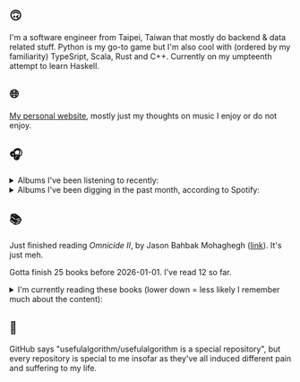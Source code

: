 ## 🙃

I'm a software engineer from Taipei, Taiwan that mostly do backend & data related stuff. Python is my go-to game but I'm also cool with (ordered by my familiarity) TypeSript, Scala, Rust and C++. Currently on my umpteenth attempt to learn Haskell.

## 🌐

[My personal website](https://usefulalgorithm.github.io/), mostly just my thoughts on music I enjoy or do not enjoy.

## 🎧

<details>
<summary>Albums I've been listening to recently:</summary>

- _Vooid (2025)_, by VOOID
- _我又沒有做錯事_, by MassMan
- _smallest things_, by Memotone
- _Seas of Triple Consciousness_, by Jordan Deal
- _Lifetime_, by Erika de Casier
- _THE FUTURE IS HERE AND EVERYTHING NEEDS TO BE DESTROYED_, by The Armed

</details>

<details>
<summary>Albums I've been digging in the past month, according to Spotify:</summary>

- _Diamond Eyes_, by Deftones
- _Let God Sort Em Out_, by Clipse, Pusha T, Malice
- _臺北人文地景_, by COLD DEW
- _人工島_, by 電球
- _Shards_, by Tim Hecker
- _Tranzkript 1_, by Actress
- _smallest things_, by Memotone
- _Basictonalvocabulary_, by Surgeon
- _Muzak for the Encouragement of Unproductivity_, by Jasmine Guffond
- _こわさについて／窓_, by 電球
- _Cadejos + Those Who Pass Between Fleeting Words (Remastered 2025)_, by Mamaleek
- _hexed!_, by aya
- _Dance Tonight! Revolution Tomorrow!_, by Orchid
- _第五作品集『無題』_, by downy

</details>

## 📚

Just finished reading _Omnicide II_, by Jason Bahbak Mohaghegh ([link](https://hardcover.app/books/omnicide-ii)). It's just meh.

Gotta finish 25 books before 2026-01-01. I've read 12 so far.

<details>
<summary>I'm currently reading these books (lower down = less likely I remember much about the content):</summary>

- _The Hall of Uselessness: Collected Essays_, by Simon Leys ([link](https://hardcover.app/books/the-hall-of-uselessness))
- _The Absence of Myth: Writings on Surrealism_, by Georges Bataille, Michael   Richardson ([link](https://hardcover.app/books/the-absence-of-myth-writings-on-surrealism))
- _Genesis and Trace: Derrida Reading Husserl and Heidegger_, by Paola Marrati, Simon Sparks ([link](https://hardcover.app/books/genesis-and-trace))
- _Philosophical Chemistry: Genealogy of a Scientific Field_, by Manuel DeLanda ([link](https://hardcover.app/books/philosophical-chemistry))
- _Political Categories: Thinking Beyond Concepts_, by Michael Marder ([link](https://hardcover.app/books/political-categories))
- _Regeneration_, by Pat Barker ([link](https://hardcover.app/books/regeneration-1991))
- _K-punk_, by Mark Fisher ([link](https://hardcover.app/books/k-punk-2018))
- _A Biography of Ordinary Man: On Authorities and Minorities_, by François Laruelle, Jessie Hock, and friends ([link](https://hardcover.app/books/a-biography-of-ordinary-man))
- _A Short History of Decay_, by Emil M. Cioran, Richard Howard ([link](https://hardcover.app/books/a-short-history-of-decay))
- _Anti-Oedipus_, by Gilles Deleuze, Félix Guattari ([link](https://hardcover.app/books/anti-oedipus))
- _A Thousand Plateaus_, by Gilles Deleuze, Félix Guattari ([link](https://hardcover.app/books/a-thousand-plateaus))

</details>

## 💬

GitHub says "usefulalgorithm/usefulalgorithm is a special repository", but every repository is special to me insofar as they've all induced different pain and suffering to my life.